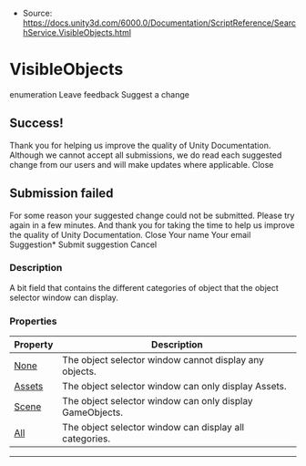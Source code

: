 * Source: https://docs.unity3d.com/6000.0/Documentation/ScriptReference/SearchService.VisibleObjects.html

# VisibleObjects
enumeration
Leave feedback
Suggest a change
## Success!
Thank you for helping us improve the quality of Unity Documentation. Although we cannot accept all submissions, we do read each suggested change from our users and will make updates where applicable.
Close
## Submission failed
For some reason your suggested change could not be submitted. Please <a>try again</a> in a few minutes. And thank you for taking the time to help us improve the quality of Unity Documentation.
Close
Your name Your email Suggestion* Submit suggestion
Cancel
### Description
A bit field that contains the different categories of object that the object selector window can display.
### Properties
Property | Description  
---|---  
[None](https://docs.unity3d.com/6000.0/Documentation/ScriptReference/SearchService.VisibleObjects.None.html) | The object selector window cannot display any objects.  
[Assets](https://docs.unity3d.com/6000.0/Documentation/ScriptReference/SearchService.VisibleObjects.Assets.html) | The object selector window can only display Assets.  
[Scene](https://docs.unity3d.com/6000.0/Documentation/ScriptReference/SearchService.VisibleObjects.Scene.html) | The object selector window can only display GameObjects.  
[All](https://docs.unity3d.com/6000.0/Documentation/ScriptReference/SearchService.VisibleObjects.All.html) | The object selector window can display all categories.  
* * *
